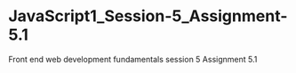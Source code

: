 # JavaScript1_Session-5_Assignment-5.1
Front end web development fundamentals session 5 Assignment 5.1
